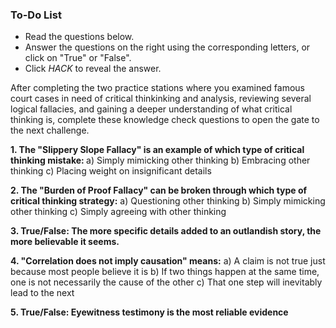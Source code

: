 

<div class="aside">
<h3>To-Do List</h3>
<ul>
  <li>Read the questions below.</li>
  <li>Answer the questions on the right using the corresponding letters, or click on "True" or "False".</li>
  <li>Click <em>HACK</em> to reveal the answer.</li>
</ul>
</div>

After completing the two practice stations where you examined famous court cases in need of critical thinkinking and analysis, reviewing several logical fallacies, and gaining a deeper understanding of what critical thinking is, complete these knowledge check questions to open the gate to the next challenge. 

<strong>1. The "Slippery Slope Fallacy" is an example of which type of critical thinking mistake: </strong>
a) Simply mimicking other thinking
b) Embracing other thinking
c) Placing weight on insignificant details

<strong>2. The "Burden of Proof Fallacy" can be broken through which type of critical thinking strategy:</strong>
a) Questioning other thinking
b) Simply mimicking other thinking
c) Simply agreeing with other thinking

<strong>3. True/False: The more specific details added to an outlandish story, the more believable it seems.</strong>

<strong>4. "Correlation does not imply causation" means:</strong>
a) A claim is not true just because most people believe it is
b) If two things happen at the same time, one is not necessarily the cause of the other
c) That one step will inevitably lead to the next

<strong>5. True/False: Eyewitness testimony is the most reliable evidence</strong>
